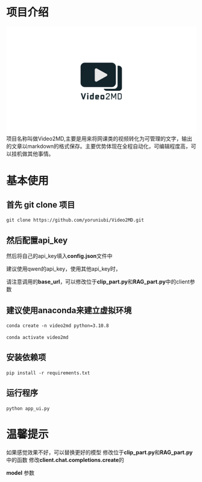 # 项目介绍 #
!["logo"](./logo.png)
项目名称叫做Video2MD,主要是用来将网课类的视频转化为可管理的文字，输出的文章以markdown的格式保存。主要优势体现在全程自动化，可编辑程度高，可以挂机做其他事情。

# 基本使用 #
## 首先 git clone 项目
`git clone https://github.com/yoruniubi/Video2MD.git`
## 然后配置api_key
然后将自己的api_key填入**config.json**文件中

建议使用qwen的api_key，使用其他api_key时，

请注意调用的**base_url**，可以修改位于**clip_part.py**和**RAG_part.py**中的client参数

## 建议使用anaconda来建立虚拟环境  
`conda create -n video2md python=3.10.8`

`conda activate video2md`
## 安装依赖项
`pip install -r requirements.txt`
## 运行程序
`python app_ui.py`
# 温馨提示 #
如果感觉效果不好，可以替换更好的模型
修改位于**clip_part.py**和**RAG_part.py**中的函数
修改**client.chat.completions.create**的

**model** 参数 

